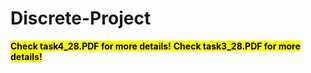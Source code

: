 # Discrete-Project
<mark> **Check task4_28.PDF for more details!** </mark>
<mark> **Check task3_28.PDF for more details!** </mark>
